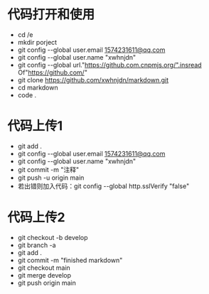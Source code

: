 # 代码打开和使用
- cd /e
- mkdir porject
- git config --global user.email 1574231611@qq.com
- git config --global user.name "xwhnjdn"
- git config --global url."https://github.com.cnpmjs.org/".insread Of"https://github.com/"
- git clone https://github.com/xwhnjdn/markdown.git
- cd markdown
- code .

# 代码上传1
- git add .
- git config --global user.email 1574231611@qq.com
- git config --global user.name "xwhnjdn"
- git commit -m "注释"
- git push -u origin main
- 若出错则加入代码：git config --global http.sslVerify "false"
# 代码上传2
- git checkout -b develop
- git branch -a
- git add .
- git commit -m "finished markdown"
- git checkout main
- git merge develop
- git push origin main